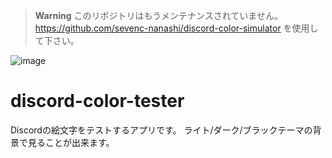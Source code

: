 > **Warning**
> このリポジトリはもうメンテナンスされていません。https://github.com/sevenc-nanashi/discord-color-simulator を使用して下さい。

![image](https://user-images.githubusercontent.com/59691627/117565625-29cd7300-b0ed-11eb-82a7-674e1106dc81.png)
# discord-color-tester
Discordの絵文字をテストするアプリです。
ライト/ダーク/ブラックテーマの背景で見ることが出来ます。

